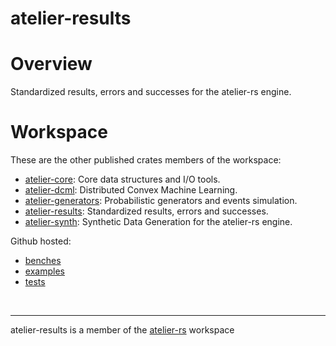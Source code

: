# atelier-results

# Overview

Standardized results, errors and successes for the atelier-rs engine.

# Workspace

These are the other published crates members of the workspace: 

- [atelier-core](https://crates.io/crates/atelier-core): Core data structures and I/O tools.
- [atelier-dcml](https://crates.io/crates/atelier-dcml): Distributed Convex Machine Learning. 
- [atelier-generators](https://crates.io/crates/atelier-generators): Probabilistic generators and events simulation.
- [atelier-results](https://crates.io/crates/atelier-results): Standardized results, errors and successes.
- [atelier-synth](https://crates.io/crates/atelier-synth): Synthetic Data Generation for the atelier-rs engine.

Github hosted:

- [benches](https://github.com/IteraLabs/atelier-rs/tree/main/benches)
- [examples](https://github.com/IteraLabs/atelier-rs/tree/main/examples)
- [tests](https://github.com/IteraLabs/atelier-rs/tree/main/tests)

<br>

---
atelier-results is a member of the [atelier-rs](https://github.com/iteralabs/atelier-rs) workspace
